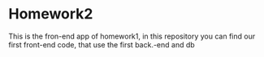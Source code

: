 # Homework2
This is the fron-end app of homework1, in this repository you can find our first front-end code, that use the first back.-end and db
